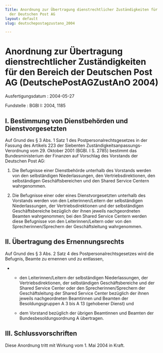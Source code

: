 ```yaml
---
Title: Anordnung zur Übertragung dienstrechtlicher Zuständigkeiten für den Bereich
  der Deutschen Post AG
layout: default
slug: deutschepostagzustano_2004

---
```


# Anordnung zur Übertragung dienstrechtlicher Zuständigkeiten für den Bereich der Deutschen Post AG (DeutschePostAGZustAnO 2004)

Ausfertigungsdatum
:   2004-05-27

Fundstelle
:   BGBl I: 2004, 1185



## I. Bestimmung von Dienstbehörden und Dienstvorgesetzten

Auf Grund des § 3 Abs. 1 Satz 1 des Postpersonalrechtsgesetzes in der
Fassung des Artikels 223 der Siebenten Zuständigkeitsanpassungs-
Verordnung vom 29. Oktober 2001 (BGBl. I S. 2785) bestimmt das
Bundesministerium der Finanzen auf Vorschlag des Vorstands der
Deutschen Post AG:

1.  Die Befugnisse einer Dienstbehörde unterhalb des Vorstands werden von
    den selbständigen Niederlassungen, den Vertriebsdirektionen, den
    selbständigen Geschäftsbereichen und den Shared Service Centern
    wahrgenommen.


2.  Die Befugnisse einer oder eines Dienstvorgesetzten unterhalb des
    Vorstands werden von den Leiterinnen/Leitern der selbständigen
    Niederlassungen, der Vertriebsdirektionen und der selbständigen
    Geschäftsbereiche bezüglich der ihnen jeweils nachgeordneten Beamten
    wahrgenommen; bei den Shared Service Centern werden diese Befugnisse
    von den Leiterinnen/Leitern oder von den Sprecherinnen/Sprechern der
    Geschäftsleitung wahrgenommen.





## II. Übertragung des Ernennungsrechts

Auf Grund des § 3 Abs. 2 Satz 4 des Postpersonalrechtsgesetzes wird
die Befugnis, Beamte zu ernennen und zu entlassen,

*   - den Leiterinnen/Leitern der selbständigen Niederlassungen, der
    Vertriebsdirektionen, der selbständigen Geschäftsbereiche und der
    Shared Service Center oder den Sprecherinnen/Sprechern der
    Geschäftsleitung der Shared Service Center bezüglich der ihnen jeweils
    nachgeordneten Beamtinnen und Beamten der Besoldungsgruppen A 3 bis A
    13 (gehobener Dienst) und

    - dem Vorstand bezüglich der übrigen Beamtinnen und Beamten der
    Bundesbesoldungsordnung A übertragen.





## III. Schlussvorschriften

Diese Anordnung tritt mit Wirkung vom 1. Mai 2004 in Kraft.

